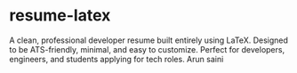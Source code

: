 # resume-latex
A clean, professional developer resume built entirely using LaTeX. Designed to be ATS-friendly, minimal, and easy to customize. Perfect for developers, engineers, and students applying for tech roles.
Arun saini